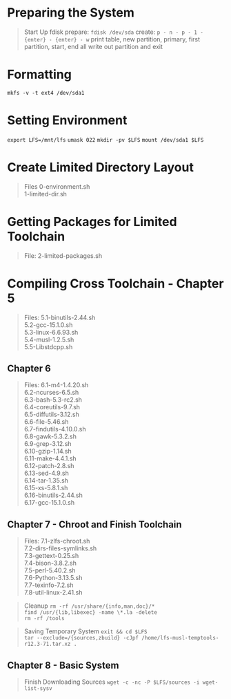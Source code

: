 # Preparing the System

>   Start Up fdisk
prepare: `fdisk /dev/sda`
create: `p - n - p - 1 - {enter} - {enter} - w`
print table, new partition, primary, first partition, start, end all
write out partition and exit

# Formatting
`mkfs -v -t ext4 /dev/sda1`

# Setting Environment
`export LFS=/mnt/lfs`
`umask 022`
`mkdir -pv $LFS`
`mount /dev/sda1 $LFS`

# Create Limited Directory Layout 
>Files
    0-environment.sh<br>
    1-limited-dir.sh<br>

# Getting Packages for Limited Toolchain
>File: 2-limited-packages.sh

# Compiling Cross Toolchain - Chapter 5
>Files: 
    5.1-binutils-2.44.sh<br>
    5.2-gcc-15.1.0.sh<br>
    5.3-linux-6.6.93.sh<br>
    5.4-musl-1.2.5.sh<br>
    5.5-Libstdcpp.sh<br>
    
## Chapter 6
>Files:
    6.1-m4-1.4.20.sh<br>
    6.2-ncurses-6.5.sh<br>
    6.3-bash-5.3-rc2.sh<br>
    6.4-coreutils-9.7.sh<br>
    6.5-diffutils-3.12.sh<br>
    6.6-file-5.46.sh<br>
    6.7-findutils-4.10.0.sh<br>
    6.8-gawk-5.3.2.sh<br>
    6.9-grep-3.12.sh<br>
    6.10-gzip-1.14.sh<br>
    6.11-make-4.4.1.sh<br>
    6.12-patch-2.8.sh<br>
    6.13-sed-4.9.sh<br>
    6.14-tar-1.35.sh<br>
    6.15-xs-5.8.1.sh<br>
    6.16-binutils-2.44.sh<br>
    6.17-gcc-15.1.0.sh<br>
    
## Chapter 7 - Chroot and Finish Toolchain
>Files:
    7.1-zlfs-chroot.sh<br>
    7.2-dirs-files-symlinks.sh<br>
    7.3-gettext-0.25.sh<br>
    7.4-bison-3.8.2.sh<br>
    7.5-perl-5.40.2.sh<br>
    7.6-Python-3.13.5.sh<br>
    7.7-texinfo-7.2.sh<br>
    7.8-util-linux-2.41.sh<br>
    
>   Cleanup
    `rm -rf /usr/share/{info,man,doc}/*`<br>
    `find /usr/{lib,libexec} -name \*.la -delete`<br>
    `rm -rf /tools`<br>
    
>   Saving Temporary System
    `exit && cd $LFS`<br>
    `tar --exclude=/{sources,zbuild} -cJpf /home/lfs-musl-temptools-r12.3-71.tar.xz .`<br>

## Chapter 8 - Basic System
>   Finish Downloading Sources
    `wget -c -nc -P $LFS/sources -i wget-list-sysv`<br>
    
